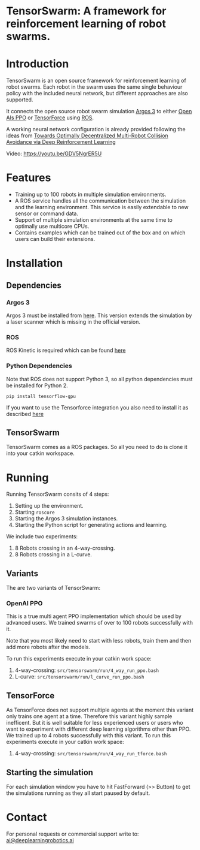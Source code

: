 # TensorSwarm: A framework for reinforcement learning of robot swarms.

# Introduction

TensorSwarm is an open source framework for reinforcement learning of robot swarms. Each robot in the swarm uses the same single behaviour policy with the included neural network,
but different approaches are also supported.

It connects the open source robot swarm simulation [Argos 3](https://github.com/ilpincy/argos3) to either
[Open AIs PPO](https://github.com/openai/baselines) or [TensorForce](https://github.com/reinforceio/tensorforce) using [ROS](http://www.ros.org/).

A working neural network configuration is already provided following the ideas from [Towards Optimally Decentralized Multi-Robot Collision Avoidance via
Deep Reinforcement Learning](https://arxiv.org/abs/1709.10082)

Video:
https://youtu.be/GDV5NgrER5U

# Features

* Training up to 100 robots in multiple simulation environments.
* A ROS service handles all the communication between the simulation and the learning environment. This service is easily extendable to new sensor or command data.
* Support of multiple simulation environments at the same time to optimally use multicore CPUs.
* Contains examples which can be trained out of the box and on which users can build their extensions.

# Installation

## Dependencies

### Argos 3

Argos 3 must be installed from [here](https://github.com/deeplearningrobotics/argos3/commits/adding_lidar_clean). This version extends the simulation by a laser scanner which is missing in the
official version.

### ROS

ROS Kinetic is required which can be found [here](http://wiki.ros.org/kinetic/Installation)

### Python Dependencies

Note that ROS does not support Python 3, so all python dependencies must be installed for Python 2.

`pip install tensorflow-gpu`

If you want to use the Tensorforce integration you also need to install it as described [here](https://github.com/reinforceio/tensorforce)

## TensorSwarm

TensorSwarm comes as a ROS packages. So all you need to do is clone it into your catkin workspace.

# Running

Running TensorSwarm consits of 4 steps:

1. Setting up the environment.
2. Starting `roscore`
3. Starting the Argos 3 simulation instances.
4. Starting the Python script for generating actions and learning.

We include two experiments:

1. 8 Robots crossing in an 4-way-crossing.
2. 8 Robots crossing in a L-curve.

## Variants

The are two variants of TensorSwarm:

### OpenAI PPO

This is a true multi agent PPO implementation which should be used by advanced users. We trained swarms of over to 100 robots successfully with it.

Note that you most likely need to start with less robots, train them and then add more robots after the models.

To run this experiments execute in your catkin work space:
1. 4-way-crossing: `src/tensorswarm/run/4_way_run_ppo.bash`
2. L-curve: `src/tensorswarm/run/l_curve_run_ppo.bash`


## TensorForce

As TensorForce does not support multiple agents at the moment this variant only trains one agent at a time. Therefore this variant highly sample inefficent.
But it is well suitable for less experienced users or users who want to experiment with different deep learning algorithms other than PPO. We trained up to 4 robots
successfully with this variant.
To run this experiments execute in your catkin work space:
1. 4-way-crossing: `src/tensorswarm/run/4_way_run_tforce.bash`

## Starting the simulation

For each simulation window you have to hit FastForward (>> Button) to get the simulations running as they all start paused by default.

# Contact

For personal requests or commercial support write to: ai@deeplearningrobotics.ai










